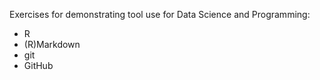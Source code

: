 Exercises for demonstrating tool use for Data Science and Programming:

- R
- (R)Markdown
- git
- GitHub
